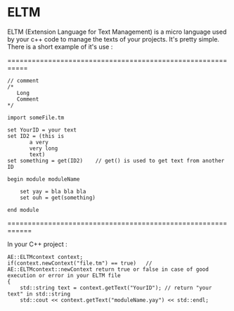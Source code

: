# ELTM
ELTM (Extension Language for Text Management) is a micro language used by your c++ code to manage the texts of your projects. It's pretty simple.
There is a short example of it's use :

===========================================================

	// comment
	/*
	   Long
	   Comment
	*/

	import someFile.tm

	set YourID = your text
	set ID2 = (this is
		   a very
		   very long
		   text)
	set something = get(ID2)	// get() is used to get text from another ID

	begin module moduleName

		set yay = bla bla bla
		set ouh = get(something)

	end module

============================================================

In your C++ project :
	
	AE::ELTMcontext context;
	if(context.newContext("file.tm") == true)	// AE::ELTMcontext::newContext return true or false in case of good execution or error in your ELTM file
	{
		std::string text = context.getText("YourID"); // return "your text" in std::string
		std::cout << context.getText("moduleName.yay") << std::endl;


